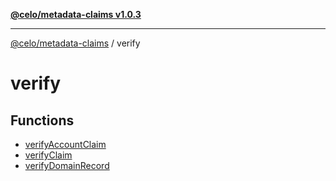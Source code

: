 [**@celo/metadata-claims v1.0.3**](../README.md)

***

[@celo/metadata-claims](../README.md) / verify

# verify

## Functions

- [verifyAccountClaim](functions/verifyAccountClaim.md)
- [verifyClaim](functions/verifyClaim.md)
- [verifyDomainRecord](functions/verifyDomainRecord.md)
